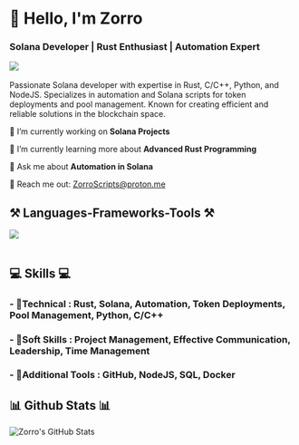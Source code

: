 <h1 align="left">👋 Hello, I'm Zorro</h1>
<h3 align="left">Solana Developer | Rust Enthusiast | Automation Expert</h3>

<div align="left"> 
  <a href="mailto:ZorroScripts@proton.me" target="_blank">
    <img src="https://img.shields.io/badge/Email-D14836?style=for-the-badge&logo=mail.ru&logoColor=white" target="_blank" />
  </a> 
</div>

<br> 
Passionate Solana developer with expertise in Rust, C/C++, Python, and NodeJS. Specializes in automation and Solana scripts for token deployments and pool management. Known for creating efficient and reliable solutions in the blockchain space.

<br> 

<div align="left">
 
 🔭 I’m currently working on **Solana Projects**
 
 🌱 I’m currently learning more about **Advanced Rust Programming**

💬 Ask me about **Automation in Solana**

📧 Reach me out: ZorroScripts@proton.me

</div>

<h2 align="left">⚒️ Languages-Frameworks-Tools ⚒️</h2>
<div align="left">
    <img src="https://skillicons.dev/icons?i=rust,python,nodejs,cpp,github" /><br>
</div>

<br/>

<div align="left">
    <h2 align="left">💻 Skills 💻</h2>
        <h3>- 📕Technical : Rust, Solana, Automation, Token Deployments, Pool Management, Python, C/C++</h3>
        <h3>- 📗Soft Skills : Project Management, Effective Communication, Leadership, Time Management</h3>
        <h3>- 📙Additional Tools : GitHub, NodeJS, SQL, Docker</h3>

</div>

<h2 align="left">📊 Github Stats 📊</h2>

![Zorro's GitHub Stats](https://github-readme-stats.vercel.app/api?username=ZorroScripts&show_icons=true&theme=radical)
